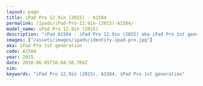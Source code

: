 ```yaml
---
layout: page
title: iPad Pro 12.9in (2015) - A1584
permalink: /ipads/iPad-Pro-12.9in-(2015)-A1584/
model_name: iPad Pro 12.9in (2015)
description: "iPad A1584 - iPad Pro 12.9in (2015) aka iPad Pro 1st generation. Best compatible iPad cases, pens, chargers and keyboards."
images: ["/assets/images/ipads/identify-ipad-pro.jpg"]
aka: iPad Pro 1st generation
code: A1584
year: 2015
date: 2018-06-05T10:04:50.766Z
sim: 
keywords: "iPad Pro 12.9in (2015), A1584, iPad Pro 1st generation"
---
```

